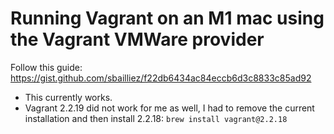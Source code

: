 # Running Vagrant on an M1 mac using the Vagrant VMWare provider
Follow this guide: https://gist.github.com/sbailliez/f22db6434ac84eccb6d3c8833c85ad92
 * This currently works.
 * Vagrant 2.2.19 did not work for me as well, I had to remove the current installation and then install 2.2.18: `brew install vagrant@2.2.18`
